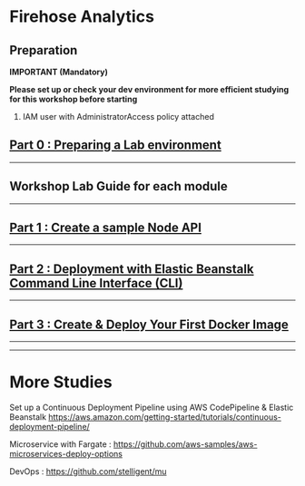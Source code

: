 # Firehose Analytics

## Preparation

**IMPORTANT (Mandatory)**

**Please set up or check your dev environment for more efficient studying for this workshop before starting**

1.  IAM user with AdministratorAccess policy attached

## [Part 0 : Preparing a Lab environment](./doc-module-00.md)

<hr>

## Workshop Lab Guide for each module

<hr>

## [Part 1 : Create a sample Node API](./doc-module-01.md)

<hr>

## [Part 2 : Deployment with Elastic Beanstalk Command Line Interface (CLI)](./doc-module-02.md)

<hr>

## [Part 3 : Create & Deploy Your First Docker Image](./doc-module-03.md)

<hr>
<hr>

# More Studies

Set up a Continuous Deployment Pipeline using AWS CodePipeline & Elastic Beanstalk
https://aws.amazon.com/getting-started/tutorials/continuous-deployment-pipeline/

Microservice with Fargate :
https://github.com/aws-samples/aws-microservices-deploy-options

DevOps : https://github.com/stelligent/mu
